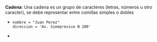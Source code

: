 **Cadena**: Una cadena es un grupo de caracteres \(letras, números u otro caracter\), se debe representar entre comillas simples o dobles

* ```
  nombre = "Juan Perez" 
  direccion = 'Av. Siempreviva N 200'
  ```
* 



